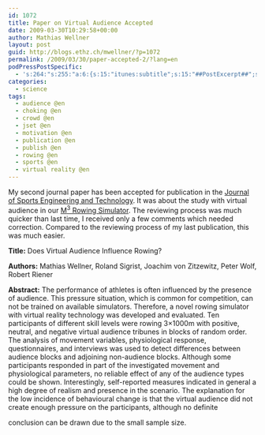 ```yaml
---
id: 1072
title: Paper on Virtual Audience Accepted
date: 2009-03-30T10:29:58+00:00
author: Mathias Wellner
layout: post
guid: http://blogs.ethz.ch/mwellner/?p=1072
permalink: /2009/03/30/paper-accepted-2/?lang=en
podPressPostSpecific:
  - 's:264:"s:255:"a:6:{s:15:"itunes:subtitle";s:15:"##PostExcerpt##";s:14:"itunes:summary";s:15:"##PostExcerpt##";s:15:"itunes:keywords";s:17:"##WordPressCats##";s:13:"itunes:author";s:10:"##Global##";s:15:"itunes:explicit";s:7:"Default";s:12:"itunes:block";s:7:"Default";}";";'
categories:
  - science
tags:
  - audience @en
  - choking @en
  - crowd @en
  - jset @en
  - motivation @en
  - publication @en
  - publish @en
  - rowing @en
  - sports @en
  - virtual reality @en
---
```

My second journal paper has been accepted for publication in the [Journal of Sports Engineering and Technology](http://en.wikipedia.org/wiki/Proceedings_of_the_Institution_of_Mechanical_Engineers,_Part_P:_Journal_of_Sports_Engineering_and_Technology). It was about the study with virtual audience in our [M<sup>3</sup> Rowing Simulator](http://www.sms.hest.ethz.ch/research/current-research-projects/robot-assisted-training-in-sports.html). The reviewing process was much quicker than last time, I received only a few comments which needed correction. Compared to the reviewing process of my last publication, this was much easier.

**Title:** Does Virtual Audience Influence Rowing?

**Authors:** Mathias Wellner, Roland Sigrist, Joachim von Zitzewitz, Peter Wolf, Robert Riener

**Abstract:** The performance of athletes is often influenced by the presence of audience. This pressure situation, which is common for competition, can not be trained on available simulators. Therefore, a novel rowing simulator with virtual reality technology was developed and evaluated. Ten participants of different skill levels were rowing 3×1000m with positive, neutral, and negative virtual audience tribunes in blocks of random order. The analysis of movement variables, physiological response, questionnaires, and interviews was used to detect differences between audience blocks and adjoining non-audience blocks. Although some participants responded in part of the investigated movement and physiological parameters, no reliable effect of any of the audience types could be shown. Interestingly, self-reported measures indicated in general a high degree of realism and presence in the scenario. The explanation for the low incidence of behavioural change is that the virtual audience did not create enough pressure on the participants, although no definite
  
conclusion can be drawn due to the small sample size.